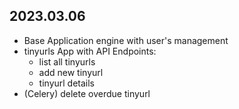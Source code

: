 ## 2023.03.06
- Base Application engine with user's management
- tinyurls App with API Endpoints:
  - list all tinyurls
  - add new tinyurl
  - tinyurl details
- (Celery) delete overdue tinyurl
